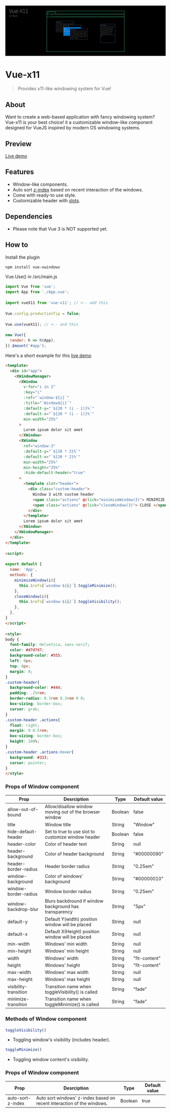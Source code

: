 <p align="center"><img src="./docs/logo.jpg" /></p>

# Vue-x11
> Provides x11-like windowing system for Vue!

## About
Want to create a web-based application with fancy windowing system? Vue-x11 is your best choice! it a customizable window-like component designed for VueJS inspired by modern OS windowing systems.

## Preview
[Live demo](https://falconlee1011.github.io/vue-x11/demo)


## Features
- Window-like components.
- Auto sort [z-index](https://developer.mozilla.org/en-US/docs/Web/CSS/z-index) based on recent interaction of the windows.
- Come with ready-to use style.
- Customizable header with [slots](https://v2.vuejs.org/v2/guide/components-slots.html).

## Dependencies
- Please note that Vue 3 is NOT supported yet.

## How to
Install the plugin
```bash
npm install vue-xwindows
```

Vue.Use() in /src/main.js
```javascript
import Vue from 'vue';
import App from './App.vue';

import vueX11 from 'vue-x11'; // <-- add this

Vue.config.productionTip = false;

Vue.use(vueX11); // <-- and this

new Vue({
  render: h => h(App),
}).$mount('#app');
```

Here's a short example for this [live demo](https://falconlee1011.github.io/vue-x11/demo)
```html
<template>
  <div id="app">
    <XWindowManager>
      <XWindow
        v-for="i in 2" 
        :key="i" 
        :ref="`window-${i}`"
        :title="`Window${i}`"
        :default-y="`${20 * (i - 1)}%`"
        :default-x="`${20 * (i - 1)}%`"
        min-width="25%"
      >
        Lorem ipsum dolor sit amet
      </XWindow>
      <XWindow
        ref="window-3"
        :default-y="`${20 * 2}%`"
        :default-x="`${20 * 2}%`"
        min-width="25%"
        min-height="25%"
        :hide-default-header="true"
      >
        <template slot="header">
          <div class="custom-header">
            Window 3 with custom header
            <span class="actions" @click="minimizeWindow(3)"> MINIMIZE </span>
            <span class="actions" @click="closeWindow(3)"> CLOSE </span>
          </div>
        </template>
        Lorem ipsum dolor sit amet
      </XWindow>
    </XWindowManager>
  </div>
</template>

<script>

export default {
  name: 'App',
  methods: {
    minimizeWindow(i){
      this.$refs[`window-${i}`].toggleMinimize();
    }, 
    closeWindow(i){
      this.$refs[`window-${i}`].toggleVisibility();
    }, 
  },
}
</script>

<style>
body {
  font-family: Helvetica, sans-serif;
  color: #d7d7d7;
  background-color: #555;
  left: 0px;
  top: 0px;
  margin: 0;
}
.custom-header{
  background-color: #444;
  padding: .25rem;
  border-radius: 0.3rem 0.3rem 0 0;
  box-sizing: border-box;
  cursor: grab;
}
.custom-header .actions{
  float: right;
  margin: 0 0.5rem;
  box-sizing: border-box;
  height: 100%;
}
.custom-header .actions:hover{
  background: #333;
  cursor: pointer;
}
</style>
```

### Props of Window component
| Prop                  | Desrciption                                            | Type    | Default value |
| --------------------- | ------------------------------------------------------ | ------- | ------------- |
| allow-out-of-bound    | Allow/disallow window moving out of the browser window | Boolean | false         |
| title                 | Window title                                           | String  | "Window"      |
| hide-default-header   | Set to true to use slot to customize window header     | Boolean | false         |
| header-color          | Color of header text                                   | String  | null          |
| header-background     | Color of header background                             | String  | "#00000090"   |
| header-border-radius  | Header border radius                                   | String  | "0.25em"      |
| window-background     | Color of windows' background                           | String  | "#00000010"   |
| window-border-radius  | Window border radius                                   | String  | "0.25em"      |
| window-backdrop-blur  | Blurs backdround if window background has transparency | String  | "5px"         |
| default-y             | Default Y(width) position window will be placed        | String  | null          |
| default-x             | Default X(Height) position window will be placed       | String  | null          |
| min-width             | Windows' min width                                     | String  | null          |
| min-height            | Windows' min height                                    | String  | null          |
| width                 | Windows' width                                         | String  | "fit-content" |
| height                | Windows' height                                        | String  | "fit-content" |
| max-width             | Windows' max width                                     | String  | null          |
| max-height            | Windows' max height                                    | String  | null          |
| visibility-transition | Transition name when toggleVisibility() is called      | String  | "fade"        |
| minimize-transition   | Transition name when toggleMinimize() is called        | String  | "fade"        |

### Methods of Window component
```javascript
toggleVisibility()
```
- Toggling window's visibility (includes header).
```javascript
toggleMinimize()
```
- Toggling window content's visibility.

### Props of Window component
| Prop                  | Desrciption                                                            | Type    | Default value |
| --------------------- | ---------------------------------------------------------------------- | ------- | ------------- |
| auto-sort-z-index     | Auto sort windows' z-index based on recent interaction of the windows. | Boolean | true          |